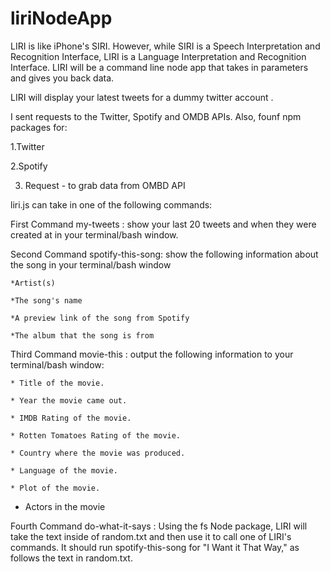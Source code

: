 # liriNodeApp

LIRI is like iPhone's SIRI. However, while SIRI is a Speech Interpretation and Recognition Interface, LIRI is a Language Interpretation and Recognition Interface. LIRI will be a command line node app that takes in parameters and gives you back data.

LIRI will display your latest tweets for a dummy twitter account .

I sent requests to the Twitter, Spotify and OMDB APIs. Also, founf npm packages for:

1.Twitter

2.Spotify

3. Request - to grab data from OMBD API

liri.js can take in one of the following commands:

First Command
my-tweets : show your last 20 tweets and when they were created at in your terminal/bash window.

Second Command
spotify-this-song: show the following information about the song in your terminal/bash window

	*Artist(s)

	*The song's name

	*A preview link of the song from Spotify

	*The album that the song is from

Third Command
movie-this : output the following information to your terminal/bash window:

	* Title of the movie.

	* Year the movie came out.

	* IMDB Rating of the movie.

	* Rotten Tomatoes Rating of the movie.

	* Country where the movie was produced.
  
	* Language of the movie.
  
	* Plot of the movie.
  
 * Actors in the movie

Fourth Command
do-what-it-says : Using the fs Node package, LIRI will take the text inside of random.txt and then use it to call one of LIRI's commands.
It should run spotify-this-song for "I Want it That Way," as follows the text in random.txt.
